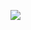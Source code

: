 ![](https://media.githubusercontent.com/media/dyzz/dyzz.github.io/master/images/IconGolemWardTemp.png)